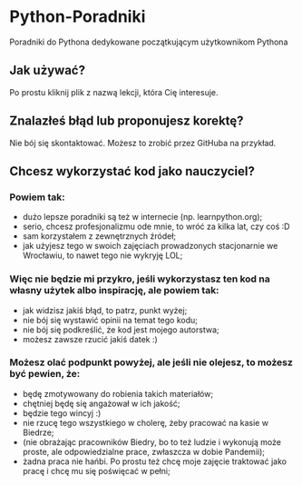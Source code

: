 # Python-Poradniki
Poradniki do Pythona dedykowane początkującym użytkownikom Pythona
## Jak używać?
Po prostu kliknij plik z nazwą lekcji, która Cię interesuje.

## Znalazłeś błąd lub proponujesz korektę? 
Nie bój się skontaktować. Możesz to zrobić przez GitHuba na przykład.

## Chcesz wykorzystać kod jako nauczyciel?
### Powiem tak: 
- dużo lepsze poradniki są też w internecie (np. learnpython.org);
- serio, chcesz profesjonalizmu ode mnie, to wróć za kilka lat, czy coś :D
- sam korzystałem z zewnętrznych źródeł;
- jak użyjesz tego w swoich zajęciach prowadzonych stacjonarnie we Wrocławiu, to nawet tego nie wykryję LOL;

### Więc nie będzie mi przykro, jeśli wykorzystasz ten kod na własny użytek albo inspirację, ale powiem tak:
- jak widzisz jakiś błąd, to patrz, punkt wyżej;
- nie bój się wystawić opinii na temat tego kodu;
- nie bój się podkreślić, że kod jest mojego autorstwa;
- możesz zawsze rzucić jakiś datek :)

### Możesz olać podpunkt powyżej, ale jeśli nie olejesz, to możesz być pewien, że:
- będę zmotywowany do robienia takich materiałów;
- chętniej będę się angażował w ich jakość;
- będzie tego wincyj :)
- nie rzucę tego wszystkiego w cholerę, żeby pracować na kasie w Biedrze;
- (nie obrażając pracowników Biedry, bo to też ludzie i wykonują może proste, ale odpowiedzialne prace, zwłaszcza w dobie Pandemii);
- żadna praca nie hańbi. Po prostu też chcę moje zajęcie traktować jako pracę i chcę mu się poświęcać w pełni;
